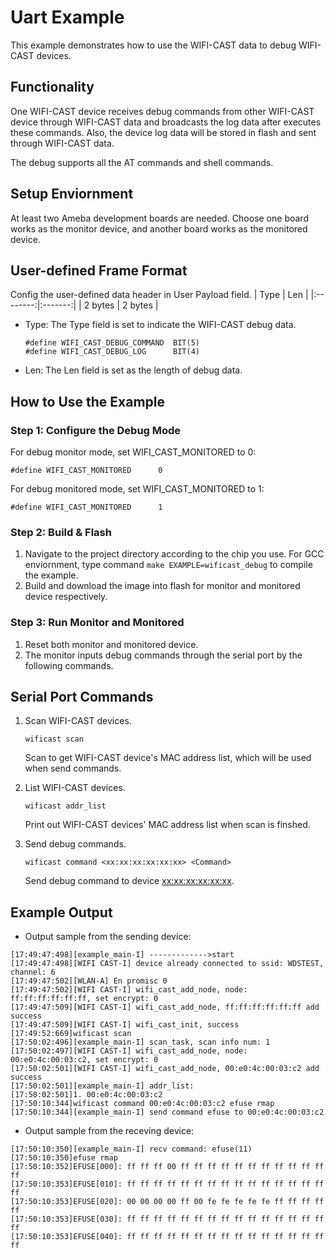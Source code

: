 # Uart Example

This example demonstrates how to use the WIFI-CAST data to debug WIFI-CAST devices.

## Functionality

One WIFI-CAST device receives debug commands from other WIFI-CAST device through WIFI-CAST data and broadcasts the log data after executes these commands. Also, the device log data will be stored in flash and sent through WIFI-CAST data.

The debug supports all the AT commands and shell commands.

## Setup Enviornment

At least two Ameba development boards are needed. Choose one board works as the monitor device, and another board works as the monitored device.

## User-defined Frame Format

Config the user-defined data header in User Payload field.
|   Type   |   Len   | 
|:--------:|:-------:|
|  2 bytes | 2 bytes |
* Type: The Type field is set to indicate the WIFI-CAST debug data.
    ```
    #define WIFI_CAST_DEBUG_COMMAND  BIT(5)
    #define WIFI_CAST_DEBUG_LOG      BIT(4)
    ```
* Len: The Len field is set as the length of debug data.

## How to Use the Example

### Step 1: Configure the Debug Mode

For debug monitor mode, set WIFI_CAST_MONITORED to 0:

```
#define WIFI_CAST_MONITORED      0
```
For debug monitored mode, set WIFI_CAST_MONITORED to 1:
```
#define WIFI_CAST_MONITORED      1
```

### Step 2: Build & Flash

1. Navigate to the project directory according to the chip you use. For GCC enviornment, type command `make EXAMPLE=wificast_debug` to compile the example.
2. Build and download the image into flash for monitor and monitored device respectively.

### Step 3: Run Monitor and Monitored

1. Reset both monitor and monitored device.
2. The monitor inputs debug commands through the serial port by the following commands.

## Serial Port Commands

1. Scan WIFI-CAST devices.
    ```
    wificast scan
    ```
    Scan to get WIFI-CAST device's MAC address list, which will be used when send commands.

2. List WIFI-CAST devices.
    ```
    wificast addr_list
    ```
    Print out WIFI-CAST devices' MAC address list when scan is finshed.

3. Send debug commands.
    ```
    wificast command <xx:xx:xx:xx:xx:xx> <Command>
    ```
    Send debug command <Command> to device <xx:xx:xx:xx:xx:xx>.

## Example Output
* Output sample from the sending device:
```
[17:49:47:498][example_main-I] ------------->start
[17:49:47:498][WIFI CAST-I] device already connected to ssid: WDSTEST, channel: 6
[17:49:47:502][WLAN-A] En promisc 0
[17:49:47:502][WIFI CAST-I] wifi_cast_add_node, node: ff:ff:ff:ff:ff:ff, set encrypt: 0
[17:49:47:509][WIFI CAST-I] wifi_cast_add_node, ff:ff:ff:ff:ff:ff add success
[17:49:47:509][WIFI CAST-I] wifi_cast_init, success
[17:49:52:669]wificast scan
[17:50:02:496][example_main-I] scan_task, scan info num: 1
[17:50:02:497][WIFI CAST-I] wifi_cast_add_node, node: 00:e0:4c:00:03:c2, set encrypt: 0
[17:50:02:501][WIFI CAST-I] wifi_cast_add_node, 00:e0:4c:00:03:c2 add success
[17:50:02:501][example_main-I] addr_list: 
[17:50:02:501]1. 00:e0:4c:00:03:c2
[17:50:10:344]wificast command 00:e0:4c:00:03:c2 efuse rmap
[17:50:10:344][example_main-I] send command efuse to 00:e0:4c:00:03:c2
```
* Output sample from the receving device:
```
[17:50:10:350][example_main-I] recv command: efuse(11)
[17:50:10:350]efuse rmap 
[17:50:10:352]EFUSE[000]: ff ff ff 00 ff ff ff ff ff ff ff ff ff ff ff ff
[17:50:10:353]EFUSE[010]: ff ff ff ff ff ff ff ff ff ff ff ff ff ff ff ff
[17:50:10:353]EFUSE[020]: 00 00 00 00 ff 00 fe fe fe fe fe ff ff ff ff ff
[17:50:10:353]EFUSE[030]: ff ff ff ff ff ff ff ff ff ff ff ff ff ff ff ff
[17:50:10:353]EFUSE[040]: ff ff ff ff ff ff ff ff ff ff ff ff ff ff ff ff
```